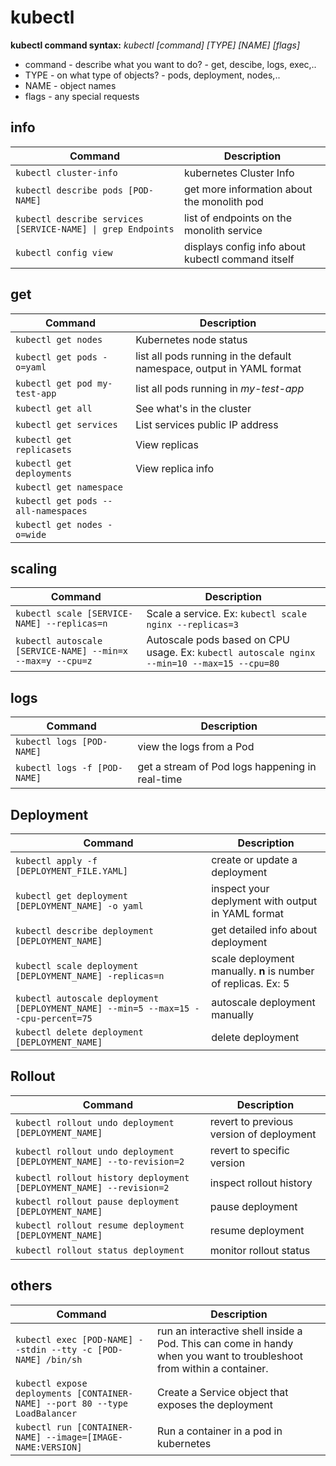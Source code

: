 # kubectl

**kubectl command syntax:** *kubectl [command]	[TYPE]	[NAME]	[flags]*  

-	command - describe what you want to do? - get, descibe, logs, exec,..  
-	TYPE	- on what type of objects? - pods, deployment, nodes,..  
-	NAME	- object names  
-	flags 	- any special requests  


## info

|                  Command                                    |                     Description             	 |
|-------------------------------------------------------------|--------------------------------------------------|
|`kubectl cluster-info`                                       |kubernetes Cluster Info                       	 |
|`kubectl describe pods [POD-NAME]`                           |get more information about the monolith pod   	 |
|`kubectl describe services [SERVICE-NAME] \| grep Endpoints` |list of endpoints on the monolith service	     |
|`kubectl config view`                                        |displays config info about kubectl command itself |

## get

|                  Command           		|                     Description              			              |
|-------------------------------------------|---------------------------------------------------------------------|
|`kubectl get nodes`                 		|Kubernetes node status                        			              |
|`kubectl get pods -o=yaml`                 |list all pods running in the default namespace, output in YAML format|
|`kubectl get pod my-test-app`              |list all pods running in *my-test-app*                               |
|`kubectl get all`                   		|See what's in the cluster                     			              |
|`kubectl get services`              		|List services public IP address               			              |
|`kubectl get replicasets`                  |View replicas                                                        |
|`kubectl get deployments`                  |View replica info                                                    |
|`kubectl get namespace`             		|                                             			              |
|`kubectl get pods --all-namespaces`     	|                                            			              |
|`kubectl get nodes -o=wide`             	|                                             			              |

## scaling

|                  Command                                                  |                     Description                                                                                    |
|---------------------------------------------------------------------------|--------------------------------------------------------------------------------------------------------------------|
|`kubectl scale [SERVICE-NAME] --replicas=n`                                |Scale a service. Ex: `kubectl scale nginx --replicas=3`                                    |
|`kubectl autoscale [SERVICE-NAME] --min=x --max=y --cpu=z`                 |Autoscale pods based on CPU usage. Ex: `kubectl autoscale nginx --min=10 --max=15 --cpu=80`|

## logs

|                  Command                                                  |                     Description                                                                                    |
|---------------------------------------------------------------------------|--------------------------------------------------------------------------------------------------------------------|
|`kubectl logs [POD-NAME]`                                                  |view the logs from a Pod                                                                                            |
|`kubectl logs -f [POD-NAME]`                                               |get a stream of Pod logs happening in real-time                                                                     |

## Deployment

|                  Command                                                         |                     Description                             |
|----------------------------------------------------------------------------------|-------------------------------------------------------------|
|`kubectl apply -f [DEPLOYMENT_FILE.YAML]`                                         |create or update a deployment                                |
|`kubectl get deployment [DEPLOYMENT_NAME] -o yaml`                                |inspect your deplyment with output in YAML format            |
|`kubectl describe deployment [DEPLOYMENT_NAME]`                                   |get detailed info about deployment                           |
|`kubectl scale deployment [DEPLOYMENT_NAME] -replicas=n`                          |scale deployment manually. **n** is number of replicas. Ex: 5|    
|`kubectl autoscale deployment [DEPLOYMENT_NAME] --min=5 --max=15 --cpu-percent=75`|autoscale deployment manually                                |
|`kubectl delete deployment [DEPLOYMENT_NAME]`                                     |delete deployment                                            |

## Rollout

|                  Command                                           |                     Description                             |
|--------------------------------------------------------------------|-------------------------------------------------------------|
|`kubectl rollout undo deployment [DEPLOYMENT_NAME]`                 | revert to previous version of deployment                    |
|`kubectl rollout undo deployment [DEPLOYMENT_NAME] --to-revision=2` | revert to specific version                                  |
|`kubectl rollout history deployment [DEPLOYMENT_NAME] --revision=2` | inspect rollout history                                     |
|`kubectl rollout pause deployment [DEPLOYMENT_NAME]`                | pause deployment                                            |
|`kubectl rollout resume deployment [DEPLOYMENT_NAME]`               | resume deployment                                           |
|`kubectl rollout status deployment`                                 | monitor rollout status                                      |                             

## others

|                  Command                                                  |                     Description                                                                                    |
|---------------------------------------------------------------------------|--------------------------------------------------------------------------------------------------------------------|
|`kubectl exec [POD-NAME] --stdin --tty -c [POD-NAME] /bin/sh`              |run an interactive shell inside a Pod. This can come in handy when you want to troubleshoot from within a container.|
|`kubectl expose deployments [CONTAINER-NAME] --port 80 --type LoadBalancer`|Create a Service object that exposes the deployment                                                                 |
|`kubectl run [CONTAINER-NAME] --image=[IMAGE-NAME:VERSION]`                |Run a container in a pod in kubernetes                                                                              |

